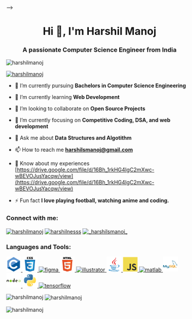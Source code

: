 
<!--
<div align="center">
    <h2 style="margin-top: 20px; margin-bottom: 20px;">My Stats</h2>
</div>


<p align="center">
    <a href="https://github.com/anuraghazra/github-readme-stats">
        <img src="https://github-readme-stats.vercel.app/api?username=harshilsmanoj&show_icons=true&theme=radical" alt="Anurag's GitHub stats">
    </a>
</p>

<p align="center">
    <a href="https://github.com/ryo-ma/github-profile-trophy">
        <img src="https://github-profile-trophy.vercel.app/?username=harshilsmanoj&theme=radical&column=4&margin-w=15&margin-h=15" alt="trophy">
    </a>
</p>

<div align="center">
    <h2 style="margin-top: 20px; margin-bottom: 20px;">My Streak</h2>
</div>

<p align="center">
    <a href="https://git.io/streak-stats">
        <img src="http://github-readme-streak-stats.herokuapp.com?user=harshilsmanoj&theme=dark&border_radius=5&card_width=500&ring=EB2727&border=EB3636" alt="GitHub Streak">
    </a>
</p>

<div align="center">
    <h2 style="margin-top: 20px; margin-bottom: 20px;">My Skills</h2>
</div>

<p align="center">
  <a href="https://skillicons.dev">
    <img src="https://skillicons.dev/icons?i=java,c,python,html,css,js,nodejs,express,react,vscode,aws,firebase" />
  </a>
</p>


**harshilmanoj/harshilmanoj** is a ✨ _special_ ✨ repository because its `README.md` (this file) appears on your GitHub profile.

Here are some ideas to get you started:

- 🔭 I’m currently working on ...
- 🌱 I’m currently learning ...
- 👯 I’m looking to collaborate on ...
- 🤔 I’m looking for help with ...
- 💬 Ask me about ...
- 📫 How to reach me: ...
- 😄 Pronouns: ...
- ⚡ Fun fact: ...
<p align="center">
# 💫 About Me:
🏫 I'm currently pursuing B.Tech in Computer Science Engineering with Specialization in IoT at VIT, Vellore.<br>🎯 I’m currently focusing on Competitive Coding, DSA, and web development.<br>🤝 I’m looking to collaborate and contribute to some open-source projects.<br>⚡ Fun fact: I have a deep passion for both immersing myself in books, playing football and watching anime.<br>👯 I’m looking forward to get a Placement for Software Development Engineer.<br>📫 Reach me at: harshilsmanoj@gmail.com


## 🌐 Socials:
[![Instagram](https://img.shields.io/badge/Instagram-%23E4405F.svg?logo=Instagram&logoColor=white)](https://instagram.com/harshilnesss) [![LinkedIn](https://img.shields.io/badge/LinkedIn-%230077B5.svg?logo=linkedin&logoColor=white)](https://linkedin.com/in/harshilmanoj) 



# 📊 GitHub Stats:
![](https://github-readme-stats.vercel.app/api?username=harshilmanoj&theme=dark&hide_border=false&include_all_commits=true&count_private=true)<br/>
![](https://github-readme-streak-stats.herokuapp.com/?user=harshilmanoj&theme=dark&hide_border=false)<br/>
![](https://github-readme-stats.vercel.app/api/top-langs/?username=harshilmanoj&theme=dark&hide_border=false&include_all_commits=true&count_private=true&layout=compact)

---
[![](https://visitcount.itsvg.in/api?id=harshilmanoj&icon=0&color=0)](https://visitcount.itsvg.in)




# 💫 About Me:
🏫 I'm currently pursuing B.Tech in Computer Science Engineering with Specialization in IoT at VIT, Vellore.<br>🎯 I’m currently focusing on Competitive Coding, DSA, and web development.<br>🤝 I’m looking to collaborate and contribute to some open-source projects.<br>⚡ Fun fact: I have a deep passion for both immersing myself in books, playing football and watching anime.<br>👯 I’m looking forward to get a Placement for Software Development Engineer.<br>📫 Reach me at: harshilsmanoj@gmail.com


## 🌐 Socials:
[![Instagram](https://img.shields.io/badge/Instagram-%23E4405F.svg?logo=Instagram&logoColor=white)](https://instagram.com/harshilnesss) [![LinkedIn](https://img.shields.io/badge/LinkedIn-%230077B5.svg?logo=linkedin&logoColor=white)](https://linkedin.com/in/harshilmanoj) 

# 💻 Tech Stack:
<p align="center">
  <a href="https://skillicons.dev">
    <img src="https://skillicons.dev/icons?i=java,c,python,html,css,js,nodejs,express,react,vscode,aws,firebase" />
  </a>
</p>

# 📊 GitHub Stats:
![](https://github-readme-stats.vercel.app/api?username=harshilmanoj&theme=dark&hide_border=false&include_all_commits=true&count_private=true)<br/>
![](https://github-readme-streak-stats.herokuapp.com/?user=harshilmanoj&theme=dark&hide_border=false)<br/>
![](https://github-readme-stats.vercel.app/api/top-langs/?username=harshilmanoj&theme=dark&hide_border=false&include_all_commits=true&count_private=true&layout=compact)

## 🏆 GitHub Trophies
![](https://github-profile-trophy.vercel.app/?username=harshilmanoj&theme=radical&no-frame=true&no-bg=false&margin-w=4)

### ✍️ Random Dev Quote
![](https://quotes-github-readme.vercel.app/api?type=horizontal&theme=radical)

### 🔝 Top Contributed Repo
![](https://github-contributor-stats.vercel.app/api?username=harshilmanoj&limit=5&theme=dark&combine_all_yearly_contributions=true)

<!-- Proudly created with GPRM ( https://gprm.itsvg.in ) -->
</p>

-->

<h1 align="center">Hi 👋, I'm Harshil Manoj</h1>
<h3 align="center">A passionate Computer Science Engineer from India</h3>

<p align="left"> <img src="https://komarev.com/ghpvc/?username=harshilmanoj&label=Profile%20views&color=0e75b6&style=flat" alt="harshilmanoj" /> </p>

<p align="left"> <a href="https://github.com/ryo-ma/github-profile-trophy"><img src="https://github-profile-trophy.vercel.app/?username=harshilmanoj" alt="harshilmanoj" /></a> </p>

- 🔭 I’m currently pursuing **Bachelors in Computer Science Engineering**

- 🌱 I’m currently learning **Web Development**

- 👯 I’m looking to collaborate on **Open Source Projects**

- 🎯 I’m currently focusing on **Competitive Coding, DSA, and web development**

- 💬 Ask me about **Data Structures and Algotithm**

- 📫 How to reach me **harshilsmanoj@gmail.com**

- 📄 Know about my experiences [https://drive.google.com/file/d/16Bh_1rkHG4IgC2mXwc-wBEVOJusYacqw/view](https://drive.google.com/file/d/16Bh_1rkHG4IgC2mXwc-wBEVOJusYacqw/view)

- ⚡ Fun fact **I love playing football, watching anime and coding.**

<h3 align="left">Connect with me:</h3>
<p align="left">
<a href="https://linkedin.com/in/harshilmanoj" target="blank"><img align="center" src="https://raw.githubusercontent.com/rahuldkjain/github-profile-readme-generator/master/src/images/icons/Social/linked-in-alt.svg" alt="harshilmanoj" height="30" width="40" /></a>
<a href="https://instagram.com/harshilnesss" target="blank"><img align="center" src="https://raw.githubusercontent.com/rahuldkjain/github-profile-readme-generator/master/src/images/icons/Social/instagram.svg" alt="harshilnesss" height="30" width="40" /></a>
<a href="https://www.leetcode.com/_harshilsmanoj_" target="blank"><img align="center" src="https://raw.githubusercontent.com/rahuldkjain/github-profile-readme-generator/master/src/images/icons/Social/leet-code.svg" alt="_harshilsmanoj_" height="30" width="40" /></a>
</p>

<h3 align="left">Languages and Tools:</h3>
<p align="left"> <a href="https://www.cprogramming.com/" target="_blank" rel="noreferrer"> <img src="https://raw.githubusercontent.com/devicons/devicon/master/icons/c/c-original.svg" alt="c" width="40" height="40"/> </a> <a href="https://www.w3schools.com/css/" target="_blank" rel="noreferrer"> <img src="https://raw.githubusercontent.com/devicons/devicon/master/icons/css3/css3-original-wordmark.svg" alt="css3" width="40" height="40"/> </a> <a href="https://www.figma.com/" target="_blank" rel="noreferrer"> <img src="https://www.vectorlogo.zone/logos/figma/figma-icon.svg" alt="figma" width="40" height="40"/> </a> <a href="https://www.w3.org/html/" target="_blank" rel="noreferrer"> <img src="https://raw.githubusercontent.com/devicons/devicon/master/icons/html5/html5-original-wordmark.svg" alt="html5" width="40" height="40"/> </a> <a href="https://www.adobe.com/in/products/illustrator.html" target="_blank" rel="noreferrer"> <img src="https://www.vectorlogo.zone/logos/adobe_illustrator/adobe_illustrator-icon.svg" alt="illustrator" width="40" height="40"/> </a> <a href="https://www.java.com" target="_blank" rel="noreferrer"> <img src="https://raw.githubusercontent.com/devicons/devicon/master/icons/java/java-original.svg" alt="java" width="40" height="40"/> </a> <a href="https://developer.mozilla.org/en-US/docs/Web/JavaScript" target="_blank" rel="noreferrer"> <img src="https://raw.githubusercontent.com/devicons/devicon/master/icons/javascript/javascript-original.svg" alt="javascript" width="40" height="40"/> </a> <a href="https://www.mathworks.com/" target="_blank" rel="noreferrer"> <img src="https://upload.wikimedia.org/wikipedia/commons/2/21/Matlab_Logo.png" alt="matlab" width="40" height="40"/> </a> <a href="https://www.mysql.com/" target="_blank" rel="noreferrer"> <img src="https://raw.githubusercontent.com/devicons/devicon/master/icons/mysql/mysql-original-wordmark.svg" alt="mysql" width="40" height="40"/> </a> <a href="https://nodejs.org" target="_blank" rel="noreferrer"> <img src="https://raw.githubusercontent.com/devicons/devicon/master/icons/nodejs/nodejs-original-wordmark.svg" alt="nodejs" width="40" height="40"/> </a> <a href="https://www.python.org" target="_blank" rel="noreferrer"> <img src="https://raw.githubusercontent.com/devicons/devicon/master/icons/python/python-original.svg" alt="python" width="40" height="40"/> </a> <a href="https://www.tensorflow.org" target="_blank" rel="noreferrer"> <img src="https://www.vectorlogo.zone/logos/tensorflow/tensorflow-icon.svg" alt="tensorflow" width="40" height="40"/> </a> </p>

<p><img align="left" src="https://github-readme-stats.vercel.app/api/top-langs?username=harshilmanoj&show_icons=true&locale=en&layout=compact" alt="harshilmanoj" /></p>

<p>&nbsp;<img align="center" src="https://github-readme-stats.vercel.app/api?username=harshilmanoj&show_icons=true&locale=en" alt="harshilmanoj" /></p>

<p><img align="center" src="https://github-readme-streak-stats.herokuapp.com/?user=harshilmanoj&" alt="harshilmanoj" /></p>
